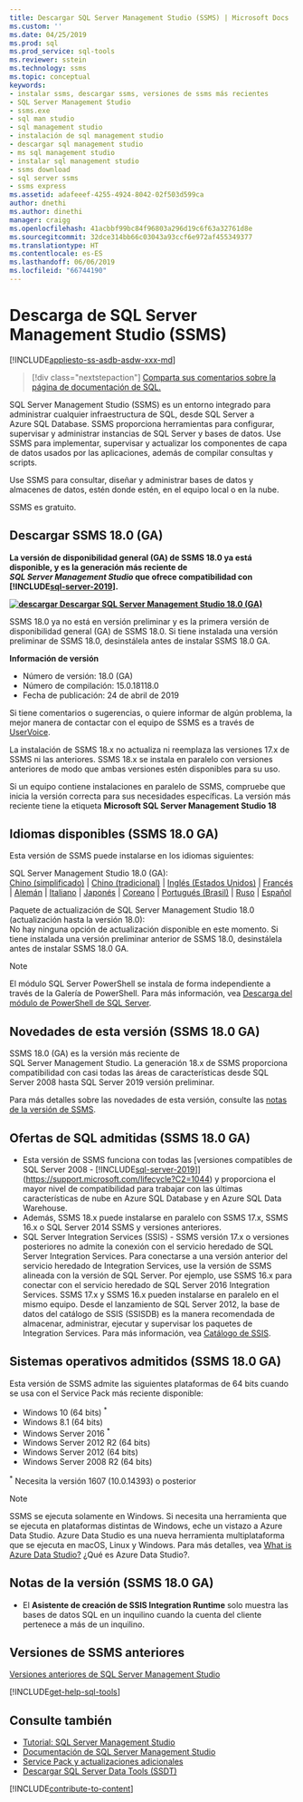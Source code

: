 ```yaml
---
title: Descargar SQL Server Management Studio (SSMS) | Microsoft Docs
ms.custom: ''
ms.date: 04/25/2019
ms.prod: sql
ms.prod_service: sql-tools
ms.reviewer: sstein
ms.technology: ssms
ms.topic: conceptual
keywords:
- instalar ssms, descargar ssms, versiones de ssms más recientes
- SQL Server Management Studio
- ssms.exe
- sql man studio
- sql management studio
- instalación de sql management studio
- descargar sql management studio
- ms sql management studio
- instalar sql management studio
- ssms download
- sql server ssms
- ssms express
ms.assetid: adafeeef-4255-4924-8042-02f503d599ca
author: dnethi
ms.author: dinethi
manager: craigg
ms.openlocfilehash: 41acbbf99bc84f96803a296d19c6f63a32761d8e
ms.sourcegitcommit: 32dce314bb66c03043a93ccf6e972af455349377
ms.translationtype: HT
ms.contentlocale: es-ES
ms.lasthandoff: 06/06/2019
ms.locfileid: "66744190"
---
```

# <a name="download-sql-server-management-studio-ssms"></a>Descarga de SQL Server Management Studio (SSMS)
[!INCLUDE[appliesto-ss-asdb-asdw-xxx-md](../includes/appliesto-ss-asdb-asdw-pdw-md.md)]

> [!div class="nextstepaction"]
> [Comparta sus comentarios sobre la página de documentación de SQL.](https://github.com/MicrosoftDocs/sql-docs/issues/2249)

SQL Server Management Studio (SSMS) es un entorno integrado para administrar cualquier infraestructura de SQL, desde SQL Server a Azure SQL Database. SSMS proporciona herramientas para configurar, supervisar y administrar instancias de SQL Server y bases de datos. Use SSMS para implementar, supervisar y actualizar los componentes de capa de datos usados por las aplicaciones, además de compilar consultas y scripts.

Use SSMS para consultar, diseñar y administrar bases de datos y almacenes de datos, estén donde estén, en el equipo local o en la nube.

SSMS es gratuito.

## <a name="download-ssms-180-ga"></a>Descargar SSMS 18.0 (GA)

**La versión de disponibilidad general (GA) de SSMS 18.0 ya está disponible, y es la generación más reciente de *SQL Server Management Studio* que ofrece compatibilidad con [!INCLUDE[sql-server-2019](../includes/sssqlv15-md.md)].**

**[![descargar](../ssdt/media/download.png) Descargar SQL Server Management Studio 18.0 (GA)](https://go.microsoft.com/fwlink/?linkid=2088649)**

SSMS 18.0 ya no está en versión preliminar y es la primera versión de disponibilidad general (GA) de SSMS 18.0. Si tiene instalada una versión preliminar de SSMS 18.0, desinstálela antes de instalar SSMS 18.0 GA.

**Información de versión**

- Número de versión: 18.0 (GA)<br>
- Número de compilación: 15.0.18118.0<br>
- Fecha de publicación: 24 de abril de 2019

Si tiene comentarios o sugerencias, o quiere informar de algún problema, la mejor manera de contactar con el equipo de SSMS es a través de [UserVoice](https://aka.ms/sqlfeedback).

La instalación de SSMS 18.x no actualiza ni reemplaza las versiones 17.x de SSMS ni las anteriores. SSMS 18.x se instala en paralelo con versiones anteriores de modo que ambas versiones estén disponibles para su uso.

Si un equipo contiene instalaciones en paralelo de SSMS, compruebe que inicia la versión correcta para sus necesidades específicas. La versión más reciente tiene la etiqueta **Microsoft SQL Server Management Studio 18**
 
## <a name="available-languages-ssms-180-ga"></a>Idiomas disponibles (SSMS 18.0 GA)

Esta versión de SSMS puede instalarse en los idiomas siguientes:

SQL Server Management Studio 18.0 (GA):<br>
[Chino (simplificado)](https://go.microsoft.com/fwlink/?linkid=2088649&clcid=0x804) | [Chino (tradicional)](https://go.microsoft.com/fwlink/?linkid=2088649&clcid=0x404) | [Inglés (Estados Unidos)](https://go.microsoft.com/fwlink/?linkid=2088649&clcid=0x409) | [Francés](https://go.microsoft.com/fwlink/?linkid=2088649&clcid=0x40c) | [Alemán](https://go.microsoft.com/fwlink/?linkid=2088649&clcid=0x407) | [Italiano](https://go.microsoft.com/fwlink/?linkid=2088649&clcid=0x410) | [Japonés](https://go.microsoft.com/fwlink/?linkid=2088649&clcid=0x411) | [Coreano](https://go.microsoft.com/fwlink/?linkid=2088649&clcid=0x412) | [Portugués (Brasil)](https://go.microsoft.com/fwlink/?linkid=2088649&clcid=0x416) | [Ruso](https://go.microsoft.com/fwlink/?linkid=2088649&clcid=0x419) | [Español](https://go.microsoft.com/fwlink/?linkid=2088649&clcid=0x40a)

Paquete de actualización de SQL Server Management Studio 18.0 (actualización hasta la versión 18.0):<br>
No hay ninguna opción de actualización disponible en este momento. Si tiene instalada una versión preliminar anterior de SSMS 18.0, desinstálela antes de instalar SSMS 18.0 GA.

> [!NOTE]
> El módulo SQL Server PowerShell se instala de forma independiente a través de la Galería de PowerShell. Para más información, vea [Descarga del módulo de PowerShell de SQL Server](download-sql-server-ps-module.md).

## <a name="new-in-this-release-ssms-180-ga"></a>Novedades de esta versión (SSMS 18.0 GA)

SSMS 18.0 (GA) es la versión más reciente de SQL Server Management Studio. La generación 18.x de SSMS proporciona compatibilidad con casi todas las áreas de características desde SQL Server 2008 hasta SQL Server 2019 versión preliminar.

Para más detalles sobre las novedades de esta versión, consulte las [notas de la versión de SSMS](release-notes-ssms.md).

## <a name="supported-sql-offerings-ssms-180-ga"></a>Ofertas de SQL admitidas (SSMS 18.0 GA)

* Esta versión de SSMS funciona con todas las [versiones compatibles de SQL Server 2008 - [!INCLUDE[sql-server-2019](../includes/sssqlv15-md.md)]](https://support.microsoft.com/lifecycle?C2=1044) y proporciona el mayor nivel de compatibilidad para trabajar con las últimas características de nube en Azure SQL Database y en Azure SQL Data Warehouse.
* Además, SSMS 18.x puede instalarse en paralelo con SSMS 17.x, SSMS 16.x o SQL Server 2014 SSMS y versiones anteriores.
* SQL Server Integration Services (SSIS) - SSMS versión 17.x o versiones posteriores no admite la conexión con el servicio heredado de SQL Server Integration Services. Para conectarse a una versión anterior del servicio heredado de Integration Services, use la versión de SSMS alineada con la versión de SQL Server. Por ejemplo, use SSMS 16.x para conectar con el servicio heredado de SQL Server 2016 Integration Services. SSMS 17.x y SSMS 16.x pueden instalarse en paralelo en el mismo equipo. Desde el lanzamiento de SQL Server 2012, la base de datos del catálogo de SSIS (SSISDB) es la manera recomendada de almacenar, administrar, ejecutar y supervisar los paquetes de Integration Services. Para más información, vea [Catálogo de SSIS](../integration-services/catalog/ssis-catalog.md).

## <a name="supported-operating-systems-ssms-180-ga"></a>Sistemas operativos admitidos (SSMS 18.0 GA)

Esta versión de SSMS admite las siguientes plataformas de 64 bits cuando se usa con el Service Pack más reciente disponible:

- Windows 10 (64 bits) <sup>*</sup>
- Windows 8.1 (64 bits)
- Windows Server 2016 <sup>*</sup>
- Windows Server 2012 R2 (64 bits)
- Windows Server 2012 (64 bits)
- Windows Server 2008 R2 (64 bits)

<sup>*</sup> Necesita la versión 1607 (10.0.14393) o posterior

> [!NOTE]
> SSMS se ejecuta solamente en Windows. Si necesita una herramienta que se ejecuta en plataformas distintas de Windows, eche un vistazo a Azure Data Studio. Azure Data Studio es una nueva herramienta multiplataforma que se ejecuta en macOS, Linux y Windows. Para más detalles, vea [What is Azure Data Studio?](../azure-data-studio/what-is.md) ¿Qué es Azure Data Studio?.
  
## <a name="release-notes-ssms-180-ga"></a>Notas de la versión (SSMS 18.0 GA)

- El **Asistente de creación de SSIS Integration Runtime** solo muestra las bases de datos SQL en un inquilino cuando la cuenta del cliente pertenece a más de un inquilino.

## <a name="previous-ssms-releases"></a>Versiones de SSMS anteriores

[Versiones anteriores de SQL Server Management Studio](../ssms/release-notes-ssms.md#previous-ssms-releases)

[!INCLUDE[get-help-sql-tools](../includes/paragraph-content/get-help-sql-tools.md)]

## <a name="see-also"></a>Consulte también

- [Tutorial: SQL Server Management Studio](tutorials/tutorial-sql-server-management-studio.md)
- [Documentación de SQL Server Management Studio](sql-server-management-studio-ssms.md)
- [Service Pack y actualizaciones adicionales](https://technet.microsoft.com/sqlserver/ff803383.aspx)
- [Descargar SQL Server Data Tools (SSDT)](../ssdt/download-sql-server-data-tools-ssdt.md)

[!INCLUDE[contribute-to-content](../includes/paragraph-content/contribute-to-content.md)]